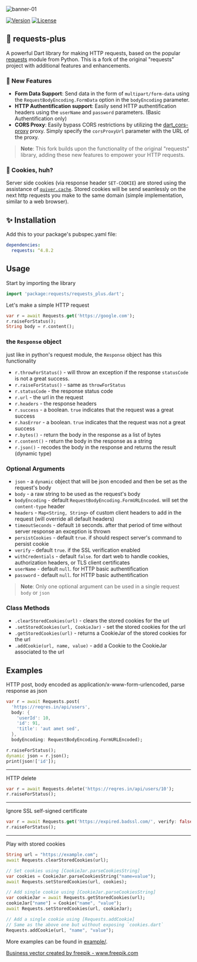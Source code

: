 ![banner-01](https://raw.githubusercontent.com/onyx-lyon1/requests_plus/master/logo/social-01.png)

[![Version](https://img.shields.io/pub/v/requests_plus?include_prereleases)](https://pub.dev/packages/requests_plus)
[![License](https://img.shields.io/github/license/jossef/requests)](https://github.com/onyx-lyon1/requests_plus)

## 🚀 requests-plus

A powerful Dart library for making HTTP requests, based on the popular [requests](https://github.com/psf/requests) module from Python. This is a fork of the original "requests" project with additional features and enhancements.

### 🌟 New Features

- **Form Data Support**: Send data in the form of `multipart/form-data` using the `RequestBodyEncoding.FormData` option in the `bodyEncoding` parameter.
- **HTTP Authentification support**: Easily send HTTP authentification headers using the `userName` and `password` parameters. (Basic Authentification only)
- **CORS Proxy**: Easily bypass CORS restrictions by utilizing the [dart_cors-proxy](https://github.com/onyx-lyon1/dart_cors-proxy) proxy. Simply specify the `corsProxyUrl` parameter with the URL of the proxy.

> **Note**: This fork builds upon the functionality of the original "requests" library, adding these new features to empower your HTTP requests.

### 🍪 Cookies, huh?
Server side cookies (via response header `SET-COOKIE`) are stored using the assistance of [`quiver.cache`](https://pub.dev/documentation/quiver/latest/quiver.cache/quiver.cache-library.html). Stored cookies will be send seamlessly on the next http requests you make to the same domain (simple implementation, similar to a web browser).


## ✨ Installation

Add this to your package's pubspec.yaml file:

```yaml
dependencies:
  requests: ^4.8.2
```

## Usage
Start by importing the library
```dart
import 'package:requests/requests_plus.dart';
```

Let's make a simple HTTP request

```dart
var r = await Requests.get('https://google.com');
r.raiseForStatus();
String body = r.content();
```

### the `Response` object
just like in python's request module, the `Response` object has this functionality

- `r.throwForStatus()` - will throw an exception if the response `statusCode` is not a great success.
- `r.raiseForStatus()` - same as `throwForStatus`
- `r.statusCode` - the response status code
- `r.url` - the url in the request 
- `r.headers` - the response headers 
- `r.success` - a boolean. `true` indicates that the request was a great success 
- `r.hasError` - a boolean. `true` indicates that the request was not a great success 
- `r.bytes()` - return the body in the response as a list of bytes 
- `r.content()` - return the body in the response as a string
- `r.json()` - recodes the body in the response and returns the result (dynamic type)


### Optional Arguments

- `json` - a `dynamic` object that will be json encoded and then be set as the request's body
- `body` - a raw string to be used as the request's body
- `bodyEncoding` - default `RequestBodyEncoding.FormURLEncoded`. will set the `content-type` header
- `headers` - `Map<String, String>` of custom client headers to add in the request (will override all default headers)
- `timeoutSeconds` - default `10` seconds. after that period of time without server response an exception is thrown
- `persistCookies` - default `true`. if should respect server's command to persist cookie
- `verify` - default `true`. if the SSL verification enabled
- `withCredentials` - default `false`. for dart web to handle cookies, authorization headers, or TLS client certificates
- `userName` - default `null`. for HTTP basic authentification
- `password` - default `null`. for HTTP basic authentification

> **Note**:
> Only one optional argument can be used in a single request `body` or `json`

### Class Methods

- `.clearStoredCookies(url)` - clears the stored cookies for the url
- `.setStoredCookies(url, CookieJar)` - set the stored cookies for the url
- `.getStoredCookies(url)` - returns a CookieJar of the stored cookies for the url
- `.addCookie(url, name, value)` - add a Cookie to the CookieJar associated to the url

 
## Examples
 
HTTP post, body encoded as application/x-www-form-urlencoded, parse response as json

```dart
var r = await Requests.post(
  'https://reqres.in/api/users',
  body: {
    'userId': 10,
    'id': 91,
    'title': 'aut amet sed',
  },
  bodyEncoding: RequestBodyEncoding.FormURLEncoded);

r.raiseForStatus();
dynamic json = r.json();
print(json!['id']);
```

---

HTTP delete

```dart
var r = await Requests.delete('https://reqres.in/api/users/10');
r.raiseForStatus();
```

---

Ignore SSL self-signed certificate

```dart
var r = await Requests.get('https://expired.badssl.com/', verify: false);
r.raiseForStatus();
``` 

---

Play with stored cookies

```dart
String url = "https://example.com";
await Requests.clearStoredCookies(url);

// Set cookies using [CookieJar.parseCookiesString]
var cookies = CookieJar.parseCookiesString("name=value");
await Requests.setStoredCookies(url, cookies);

// Add single cookie using [CookieJar.parseCookiesString]
var cookieJar = await Requests.getStoredCookies(url);
cookieJar["name"] = Cookie("name", "value");
await Requests.setStoredCookies(url, cookieJar);

// Add a single cookie using [Requests.addCookie]
// Same as the above one but without exposing `cookies.dart`
Requests.addCookie(url, "name", "value");
```

More examples can be found in [example/](./example/).

<a href="https://www.freepik.com/free-photos-vectors/business">Business vector created by freepik - www.freepik.com</a>
